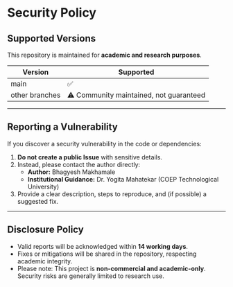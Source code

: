 # Security Policy

## Supported Versions
This repository is maintained for **academic and research purposes**.  

| Version | Supported |
| ------- | ---------- |
| main    | ✅ |
| other branches | ⚠️ Community maintained, not guaranteed |

---

## Reporting a Vulnerability
If you discover a security vulnerability in the code or dependencies:

1. **Do not create a public Issue** with sensitive details.  
2. Instead, please contact the author directly:  
   - **Author:** Bhagyesh Makhamale  
   - **Institutional Guidance:** Dr. Yogita Mahatekar (COEP Technological University)  
3. Provide a clear description, steps to reproduce, and (if possible) a suggested fix.  

---

## Disclosure Policy
- Valid reports will be acknowledged within **14 working days**.  
- Fixes or mitigations will be shared in the repository, respecting academic integrity.  
- Please note: This project is **non-commercial and academic-only**. Security risks are generally limited to research use.
